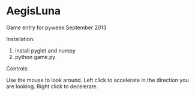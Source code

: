 AegisLuna
=========

Game entry for pyweek September 2013

Installation:

1. install pyglet and numpy
2. python game.py

Controls:

Use the mouse to look around. Left click to accelerate in the direction you are looking. Right click to decelerate. 
